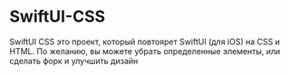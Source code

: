# SwiftUI-CSS
SwiftUI CSS это проект, который повтоярет SwiftUI (для iOS) на CSS и HTML. По желанию, вы можете убрать определенные элементы, или сделать форк и улучшить дизайн
